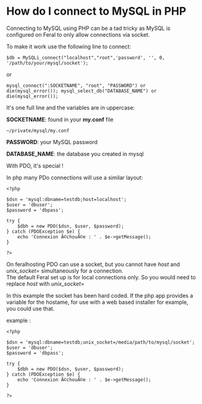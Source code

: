 How do I connect to MySQL in PHP
================================

Connecting to MySQL using PHP can be a tad tricky as MySQL is configured on Feral to only allow connections via socket.  
  
To make it work use the following line to connect:  
  

    $db = MySQLi_connect("localhost","root",'password', '', 0, '/path/to/your/mysql/socket');

  
or  
  

    mysql_connect(":SOCKETNAME", "root", "PASSWORD") or die(mysql_error()); mysql_select_db("DATABASE_NAME") or die(mysql_error());

  
It's one full line and the variables are in uppercase:  
  
**SOCKETNAME**: found in your **my.conf** file  
  

    ~/private/mysql/my.conf

  
**PASSWORD**: your MySQL password  
  
**DATABASE\_NAME**: the database you created in mysql  
  
  
With PDO, it's special !  
  
In php many PDo connections will use a similar layout:  
  

    <?php

    $dsn = 'mysql:dbname=testdb;host=localhost';
    $user = 'dbuser';
    $password = 'dbpass';

    try {
        $dbh = new PDO($dsn, $user, $password);
    } catch (PDOException $e) {
        echo 'Connexion Ã©chouÃ©e : ' . $e->getMessage();
    }

    ?>

  
On feralhosting PDO can use a socket, but you cannot have *host* and *unix\_socket=* simultaneously for a connection.  
The default Feral set up is for local connections only. So you would need to replace *host* with *unix\_socket=*  
  
In this example the socket has been hard coded. If the php app provides a variable for the hostame, for use with a web based installer for example, you could use that.  
  
example :  
  

    <?php

    $dsn = 'mysql:dbname=testdb;unix_socket=/media/path/to/mysql/socket';
    $user = 'dbuser';
    $password = 'dbpass';

    try {
        $dbh = new PDO($dsn, $user, $password);
    } catch (PDOException $e) {
        echo 'Connexion Ã©chouÃ©e : ' . $e->getMessage();
    }

    ?>

  
  

